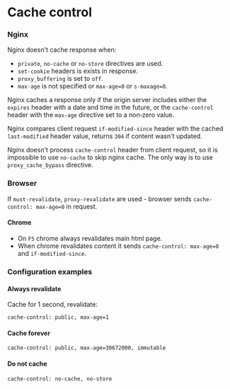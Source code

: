 # Cache control

### Nginx

Nginx doesn't cache response when:

-   `private`, `no-cache` or `no-store` directives are used.
-   `set-cookie` headers is exists in response.
-   `proxy_buffering` is set to `off`.
-   `max-age` is not specified or `max-age=0` or `s-maxage=0`.

Nginx caches a response only if the origin server includes either the `expires` header with a date and time in the future, or the `cache-control` header with the `max-age` directive set to a non‑zero value.

Nginx compares client request `if-modified-since` header with the cached `last-modified` header value, returns `304` if content wasn't updated.

Nginx doesn't process `cache-control` header from client request, so it is impossible to use `no-cache` to skip nginx cache. The only way is to use `proxy_cache_bypass` directive.

### Browser

If `must-revalidate`, `proxy-revalidate` are used - browser sends `cache-control: max-age=0` in request.

#### Chrome

-   On `F5` chrome always revalidates main html page.
-   When chrome revalidates content it sends `cache-control: max-age=0` and `if-modified-since`.

### Configuration examples

#### Always revalidate

Cache for 1 second, revalidate:

```text
cache-control: public, max-age=1
```

#### Cache forever

```text
cache-control: public, max-age=30672000, immutable
```

#### Do not cache

```text
cache-control: no-cache, no-store
```
